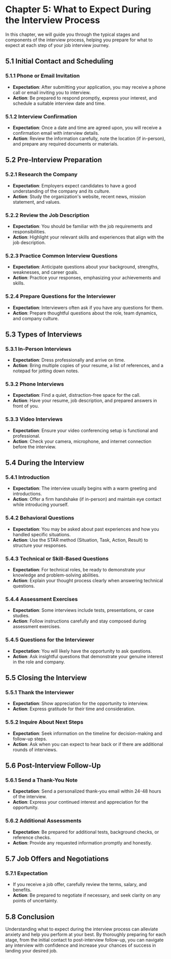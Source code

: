 Chapter 5: What to Expect During the Interview Process
======================================================

In this chapter, we will guide you through the typical stages and components of the interview process, helping you prepare for what to expect at each step of your job interview journey.

5.1 **Initial Contact and Scheduling**
--------------------------------------

### 5.1.1 **Phone or Email Invitation**

* **Expectation**: After submitting your application, you may receive a phone call or email inviting you to interview.
* **Action**: Be prepared to respond promptly, express your interest, and schedule a suitable interview date and time.

### 5.1.2 **Interview Confirmation**

* **Expectation**: Once a date and time are agreed upon, you will receive a confirmation email with interview details.
* **Action**: Review the information carefully, note the location (if in-person), and prepare any required documents or materials.

5.2 **Pre-Interview Preparation**
---------------------------------

### 5.2.1 **Research the Company**

* **Expectation**: Employers expect candidates to have a good understanding of the company and its culture.
* **Action**: Study the organization's website, recent news, mission statement, and values.

### 5.2.2 **Review the Job Description**

* **Expectation**: You should be familiar with the job requirements and responsibilities.
* **Action**: Highlight your relevant skills and experiences that align with the job description.

### 5.2.3 **Practice Common Interview Questions**

* **Expectation**: Anticipate questions about your background, strengths, weaknesses, and career goals.
* **Action**: Practice your responses, emphasizing your achievements and skills.

### 5.2.4 **Prepare Questions for the Interviewer**

* **Expectation**: Interviewers often ask if you have any questions for them.
* **Action**: Prepare thoughtful questions about the role, team dynamics, and company culture.

5.3 **Types of Interviews**
---------------------------

### 5.3.1 **In-Person Interviews**

* **Expectation**: Dress professionally and arrive on time.
* **Action**: Bring multiple copies of your resume, a list of references, and a notepad for jotting down notes.

### 5.3.2 **Phone Interviews**

* **Expectation**: Find a quiet, distraction-free space for the call.
* **Action**: Have your resume, job description, and prepared answers in front of you.

### 5.3.3 **Video Interviews**

* **Expectation**: Ensure your video conferencing setup is functional and professional.
* **Action**: Check your camera, microphone, and internet connection before the interview.

5.4 **During the Interview**
----------------------------

### 5.4.1 **Introduction**

* **Expectation**: The interview usually begins with a warm greeting and introductions.
* **Action**: Offer a firm handshake (if in-person) and maintain eye contact while introducing yourself.

### 5.4.2 **Behavioral Questions**

* **Expectation**: You may be asked about past experiences and how you handled specific situations.
* **Action**: Use the STAR method (Situation, Task, Action, Result) to structure your responses.

### 5.4.3 **Technical or Skill-Based Questions**

* **Expectation**: For technical roles, be ready to demonstrate your knowledge and problem-solving abilities.
* **Action**: Explain your thought process clearly when answering technical questions.

### 5.4.4 **Assessment Exercises**

* **Expectation**: Some interviews include tests, presentations, or case studies.
* **Action**: Follow instructions carefully and stay composed during assessment exercises.

### 5.4.5 **Questions for the Interviewer**

* **Expectation**: You will likely have the opportunity to ask questions.
* **Action**: Ask insightful questions that demonstrate your genuine interest in the role and company.

5.5 **Closing the Interview**
-----------------------------

### 5.5.1 **Thank the Interviewer**

* **Expectation**: Show appreciation for the opportunity to interview.
* **Action**: Express gratitude for their time and consideration.

### 5.5.2 **Inquire About Next Steps**

* **Expectation**: Seek information on the timeline for decision-making and follow-up steps.
* **Action**: Ask when you can expect to hear back or if there are additional rounds of interviews.

5.6 **Post-Interview Follow-Up**
--------------------------------

### 5.6.1 **Send a Thank-You Note**

* **Expectation**: Send a personalized thank-you email within 24-48 hours of the interview.
* **Action**: Express your continued interest and appreciation for the opportunity.

### 5.6.2 **Additional Assessments**

* **Expectation**: Be prepared for additional tests, background checks, or reference checks.
* **Action**: Provide any requested information promptly and honestly.

5.7 **Job Offers and Negotiations**
-----------------------------------

### 5.7.1 **Expectation**

* If you receive a job offer, carefully review the terms, salary, and benefits.
* **Action**: Be prepared to negotiate if necessary, and seek clarity on any points of uncertainty.

5.8 **Conclusion**
------------------

Understanding what to expect during the interview process can alleviate anxiety and help you perform at your best. By thoroughly preparing for each stage, from the initial contact to post-interview follow-up, you can navigate any interview with confidence and increase your chances of success in landing your desired job.
